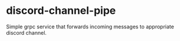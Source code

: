 # discord-channel-pipe
Simple grpc service that forwards incoming messages to appropriate discord channel. 

